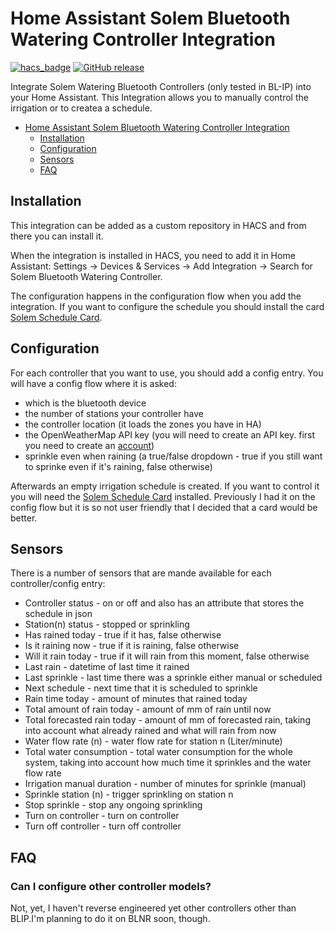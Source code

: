 # Home Assistant Solem Bluetooth Watering Controller Integration

[![hacs_badge](https://img.shields.io/badge/HACS-Default-41BDF5.svg)](https://github.com/hacs/integration)
[![GitHub release](https://img.shields.io/github/release/hcraveiro/Home-Assistant-FusionSolar-App.svg)](https://github.com/hcraveiro/Home-Assistant-SolemBluetoothWateringController-Integration/releases/)

Integrate Solem Watering Bluetooth Controllers (only tested in BL-IP) into your Home Assistant. This Integration allows you to manually control the irrigation or to createa a schedule.

- [Home Assistant Solem Bluetooth Watering Controller Integration](#home-assistant-solem-bluetooth-watering-controller-integration)
    - [Installation](#installation)
    - [Configuration](#configuration)
    - [Sensors](#sensors)
    - [FAQ](#faq)

## Installation

This integration can be added as a custom repository in HACS and from there you can install it.

When the integration is installed in HACS, you need to add it in Home Assistant: Settings → Devices & Services → Add Integration → Search for Solem Bluetooth Watering Controller.

The configuration happens in the configuration flow when you add the integration.
If you want to configure the schedule you should install the card [Solem Schedule Card](https://github.com/hcraveiro/solem-schedule-card).

## Configuration

For each controller that you want to use, you should add a config entry. You will have a config flow where it is asked:
* which is the bluetooth device
* the number of stations your controller have
* the controller location (it loads the zones you have in HA)
* the OpenWeatherMap API key (you will need to create an API key. first you need to create an [account](https://home.openweathermap.org/users/sign_up))
* sprinkle even when raining (a true/false dropdown - true if you still want to sprinke even if it's raining, false otherwise)

Afterwards an empty irrigation schedule is created. If you want to control it you will need the [Solem Schedule Card](https://github.com/hcraveiro/solem-schedule-card) installed. Previously I had it on the config flow but it is so not user friendly that I decided that a card would be better.

## Sensors

There is a number of sensors that are mande available for each controller/config entry:
* Controller status - on or off and also has an attribute that stores the schedule in json
* Station(n) status - stopped or sprinkling
* Has rained today - true if it has, false otherwise
* Is it raining now - true if it is raining, false otherwise
* Will it rain today - true if it will rain from this moment, false otherwise
* Last rain - datetime of last time it rained
* Last sprinkle - last time there was a sprinkle either manual or scheduled
* Next schedule - next time that it is scheduled to sprinkle
* Rain time today - amount of minutes that rained today
* Total amount of rain today - amount of mm of rain until now
* Total forecasted rain today - amount of mm of forecasted rain, taking into account what already rained and what will rain from now 
* Water flow rate (n) - water flow rate for station n (Liter/minute)
* Total water consumption - total water consumption for the whole system, taking into account how much time it sprinkles and the water flow rate
* Irrigation manual duration - number of minutes for sprinkle (manual)
* Sprinkle station (n) - trigger sprinkling on station n
* Stop sprinkle - stop any ongoing sprinkling
* Turn on controller - turn on controller
* Turn off controller - turn off controller

## FAQ

### Can I configure other controller models?

Not, yet, I haven't reverse engineered yet other controllers other than BLIP.I'm planning to do it on BLNR soon, though.